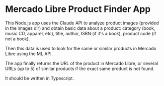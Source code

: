 # Mercado Libre Product Finder App

This Node.js app uses the Claude API to analyze product images (provided in the images dir) and obtain basic data about a product: category (book, music CD, apparel, etc), title, author, ISBN (if it's a book), product code (if not a book).

Then this data is used to look for the same or similar products in Mercado Libre using the ML API.

The app finally returns the URL of the product in Mercado Libre, or several URLs (up to 5) of similar products if the exact same product is not found.

It should be written in Typescript.

